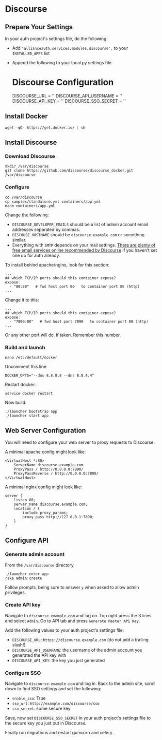 # Discourse

## Prepare Your Settings
In your auth project's settings file, do the following:
 - Add `'allianceauth.services.modules.discourse',` to your `INSTALLED_APPS` list 
 - Append the following to your local.py settings file:
 

    # Discourse Configuration
    DISCOURSE_URL = ''
    DISCOURSE_API_USERNAME = ''
    DISCOURSE_API_KEY = ''
    DISCOURSE_SSO_SECRET = ''


## Install Docker

    wget -qO- https://get.docker.io/ | sh

## Install Discourse

### Download Discourse

    mkdir /var/discourse
    git clone https://github.com/discourse/discourse_docker.git /var/discourse

### Configure

    cd /var/discourse
    cp samples/standalone.yml containers/app.yml
    nano containers/app.yml

Change the following:
 - `DISCOURSE_DEVELOPER_EMAILS` should be a list of admin account email addresses separated by commas.
 - `DISCOUSE_HOSTNAME` should be `discourse.example.com` or something similar.
 - Everything with `SMTP` depends on your mail settings. [There are plenty of free email services online recommended by Discourse](https://github.com/discourse/discourse/blob/master/docs/INSTALL-email.md#recommended-email-providers-for-discourse) if you haven't set one up for auth already.

To install behind apache/nginx, look for this section:

    ...
    ## which TCP/IP ports should this container expose?
    expose:
      - "80:80"   # fwd host port 80   to container port 80 (http)
    ...

Change it to this:

    ...
    ## which TCP/IP ports should this container expose?
    expose:
      - "7890:80"   # fwd host port 7890   to container port 80 (http)
    ...

Or any other port will do, if taken. Remember this number.

### Build and launch

    nano /etc/default/docker

Uncomment this line:

    DOCKER_OPTS="--dns 8.8.8.8 --dns 8.8.4.4"

Restart docker:

    service docker restart

Now build:

    ./launcher bootstrap app
    ./launcher start app

## Web Server Configuration

You will need to configure your web server to proxy requests to Discourse.

A minimal apache config might look like:

    <VirtualHost *:80>
        ServerName discourse.example.com
        ProxyPass / http://0.0.0.0:7890/
        ProxyPassReverse / http://0.0.0.0:7890/
    </VirtualHost>

A minimal nginx config might look like:

    server {
        listen 80;
        server_name discourse.example.com;
        location / {
            include proxy_params;
            proxy_pass http://127.0.0.1:7890;
        }
    }

## Configure API

### Generate admin account

From the `/var/discourse` directory,

    ./launcher enter app
    rake admin:create

Follow prompts, being sure to answer `y` when asked to allow admin privileges.

### Create API key

Navigate to `discourse.example.com` and log on. Top right press the 3 lines and select `Admin`. Go to API tab and press `Generate Master API Key`.

Add the following values to your auth project's settings file:
 - `DISCOURSE_URL`: `https://discourse.example.com` (do not add a trailing slash!)
 - `DISCOURSE_API_USERNAME`: the username of the admin account you generated the API key with
 - `DISCOURSE_API_KEY`: the key you just generated

### Configure SSO

Navigate to `discourse.example.com` and log in. Back to the admin site, scroll down to find SSO settings and set the following:
 - `enable_sso`: True
 - `sso_url`: `http://example.com/discourse/sso`
 - `sso_secret`: some secure key

Save, now set `DISCOURSE_SSO_SECRET` in your auth project's settings file to the secure key you just put in Discourse.

Finally run migrations and restart gunicorn and celery.
